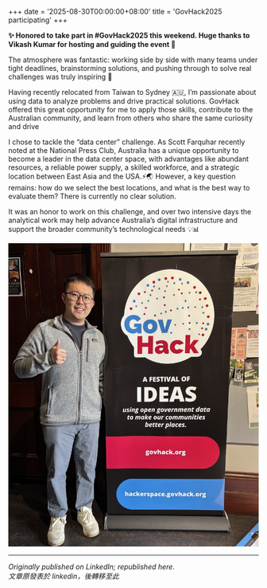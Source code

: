 +++
date = '2025-08-30T00:00:00+08:00'
title = 'GovHack2025 participating'
+++

**✨ Honored to take part in #GovHack2025 this weekend. Huge thanks to Vikash Kumar for hosting and guiding the event 🙏**

The atmosphere was fantastic: working side by side with many teams under tight deadlines, brainstorming solutions, and pushing through to solve real challenges was truly inspiring 🚀

Having recently relocated from Taiwan to Sydney 🇦🇺, I’m passionate about using data to analyze problems and drive practical solutions. GovHack offered this great opportunity for me to apply those skills, contribute to the Australian community, and learn from others who share the same curiosity and drive

I chose to tackle the “data center” challenge. As Scott Farquhar recently noted at the National Press Club, Australia has a unique opportunity to become a leader in the data center space, with advantages like abundant resources, a reliable power supply, a skilled workforce, and a strategic location between East Asia and the USA.⚡️🌏 However, a key question remains: how do we select the best locations, and what is the best way to evaluate them? There is currently no clear solution.

It was an honor to work on this challenge, and over two intensive days the analytical work may help advance Australia’s digital infrastructure and support the broader community’s technological needs 💡📊

![pic](pic.jpeg)

---
*Originally published on LinkedIn; republished here.* <br>
*文章原發表於 linkedin，後轉移至此*

